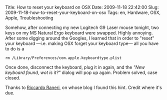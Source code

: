 Title: How to reset your keyboard on OSX
Date: 2009-11-18 22:42:00
Slug: 2009-11-18-how-to-reset-your-keyboard-on-osx
Tags: en, Hardware, OSX, Apple, Troubleshooting


Somehow, after connecting my new Logitech G9 Laser mouse tonight, two keys on
my MS Natural Ergo keyboard were swapped. Highly annoying. After some digging
around the Googles, I learned that in order to "reset" your keyboard —i.e.
making OSX forget your keyboard type— all you have to do is a

    
    rm /Library/Preferences/com.apple.keyboardtype.plist
    

Once done, disconnect the keyboard, plug it in again, and the _"New keyboard
found, wot is it?"_ dialog will pop up again. Problem solved, case closed.

Thanks to [Riccardo Raneri][1], on whose blog I found this hint. Credit where
it's due.

   [1]: http://www.raneri.it/blog/eng/index.php/2009/01/17/how-to-reset-the-mac-keyboard/
